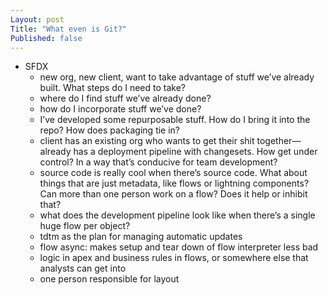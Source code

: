 ```yaml
---
Layout: post
Title: "What even is Git?"
Published: false
---
```

- SFDX
  - new org, new client, want to take advantage of stuff we’ve already built. What steps do I need to take?
  - where do I find stuff we’ve already done?
  - how do I incorporate stuff we’ve done?
  - I’ve developed some repurposable stuff. How do I bring it into the repo? How does packaging tie in?
  - client has an existing org who wants to get their shit together—already has a deployment pipeline with changesets. How get under control? In a way that’s conducive for team development?
  - source code is really cool when there’s source code. What about things that are just metadata, like flows or lightning components? Can more than one person work on a flow? Does it help or inhibit that?
  - what does the development pipeline look like when there’s a single huge flow per object?
  - tdtm as the plan for managing automatic updates
  - flow async: makes setup and tear down of flow interpreter less bad
  - logic in apex and business rules in flows, or somewhere else that analysts can get into
  - one person responsible for layout